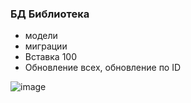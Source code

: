 ### БД Библиотека

- модели
- миграции 
- Вставка 100
- Обновление всех, обновление по ID

![image](https://user-images.githubusercontent.com/61904957/230771682-8dceae48-84da-4b91-91d0-a87f425e55a2.png)
